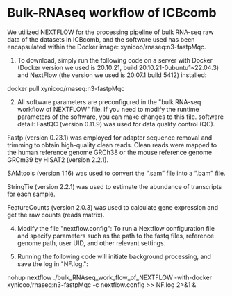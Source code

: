 # Bulk-RNAseq workflow of ICBcomb 
We utilized NEXTFLOW for the processing pipeline of bulk RNA-seq raw data of the datasets in ICBcomb, and the software used has been encapsulated within the Docker image: xynicoo/rnaseq:n3-fastpMqc.
1. To download, simply run the following code on a server with Docker (Docker version we used is 20.10.21, build 20.10.21-0ubuntu1~22.04.3) and NextFlow (the version we used is 20.07.1 build 5412) installed:

docker pull xynicoo/rnaseq:n3-fastpMqc

2. All software parameters are preconfigured in the "bulk RNA-seq workflow of NEXTFLOW" file. If you need to modify the runtime parameters of the software, you can make changes to this file.
 software detail:
 FastQC (version 0.11.9) was used for data quality control (QC).

 Fastp (version 0.23.1) was employed for adapter sequence removal and trimming to obtain high-quality clean reads. Clean reads were mapped to the human reference genome 
 GRCh38 or the mouse reference genome GRCm39 by HISAT2 (version 2.2.1).
 
 SAMtools (version 1.16) was used to convert the “.sam” file into a “.bam” file.
 
 StringTie (version 2.2.1) was used to estimate the abundance of transcripts for each sample.
 
 FeatureCounts (version 2.0.3) was used to calculate gene expression and get the raw counts (reads matrix).

4. Modify the file "nextflow.config": To run a Nextflow configuration file and specify parameters such as the path to the fastq files, reference genome path, user UID, and other relevant settings.

5. Running the following code will initiate background processing, and save the log in "NF.log.":

nohup nextflow ./bulk_RNAseq_work_flow_of_NEXTFLOW -with-docker xynicoo/rnaseq:n3-fastpMqc -c nextflow.config >> NF.log 2>&1 &



